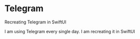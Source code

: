 # Telegram
Recreating Telegram in SwiftUI

I am using Telegram every single day.
I am recreating it in SwiftUI
